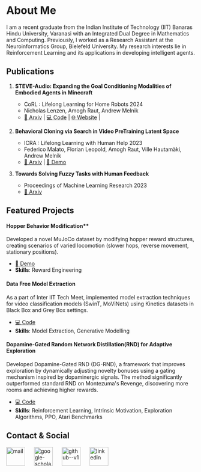 # About Me


I am a recent graduate from the Indian Institute of Technology (IIT) Banaras Hindu University, Varanasi with an Integrated Dual Degree in Mathematics and Computing. Previously, I worked as a Research Assistant at the Neuroinformatics Group, Bielefeld University. My research interests lie in Reinforcement Learning and its applications in developing intelligent agents.



## Publications

1. **STEVE-Audio: Expanding the Goal Conditioning Modalities of Embodied Agents in Minecraft**
   - CoRL : Lifelong Learning for Home Robots 2024
   - Nicholas Lenzen, Amogh Raut, Andrew Melnik
   - [📄 Arxiv](https://arxiv.org/abs/2412.00949) | [💻 Code](https://github.com/nlenzen/steve_multimodal/) | [🌐 Website](https://sites.google.com/itbhu.ac.in/steve-audio/home) |

2. **Behavioral Cloning via Search in Video PreTraining Latent Space**
   - ICRA : Lifelong Learning with Human Help 2023
   - Federico Malato, Florian Leopold, Amogh Raut, Ville Hautamäki, Andrew Melnik
   - [📄 Arxiv](https://arxiv.org/abs/2212.13326) | [🎥 Demo](https://drive.google.com/file/d/1DF9WZior4eIapOpjCIFtnbnhP_5tuckY/view?usp=share_link)

3. **Towards Solving Fuzzy Tasks with Human Feedback**
   - Proceedings of Machine Learning Research 2023
   - [📄 Arxiv](https://arxiv.org/abs/2303.13512)

## Featured Projects

#### Hopper Behavior Modification**
Developed a novel MuJoCo dataset by modifying hopper reward structures, creating scenarios of varied locomotion (slower hops, reverse movement, stationary positions). 
- [🎥 Demo](https://drive.google.com/drive/u/1/folders/1e6jph-_49LnZMyFoIZvSZe4GQLZQ7AIG)
- **Skills**: Reward Engineering

#### Data Free Model Extraction
As a part of Inter IIT Tech Meet, implemented model extraction techniques for video classification models (SwinT, MoViNets) using Kinetics datasets in Black Box and Grey Box settings.
- [💻 Code](https://github.com/COPS-IITBHU/Model-Extraction-Attacks-Video-Classification)
- **Skills**: Model Extraction, Generative Modelling

#### Dopamine-Gated Random Network Distillation(RND) for Adaptive Exploration
Developed Dopamine-Gated RND (DG-RND), a framework that improves exploration by dynamically adjusting novelty bonuses using a gating mechanism inspired by dopaminergic signals. The method significantly outperformed standard RND on Montezuma's Revenge, discovering more rooms and achieving higher rewards.
- [💻 Code](https://github.com/AmoghRaut/SurpriseModulatedExploration)
- **Skills**: Reinforcement Learning, Intrinsic Motivation, Exploration Algorithms, PPO, Atari Benchmarks

## Contact & Social

[<img width="50" height="50" style="margin-right: 20px;" src="https://img.icons8.com/ios/100/mail.png" alt="mail"/>](mailto:rautamogh3@gmail.com)
[<img width="50" height="50" style="margin-right: 20px;" src="https://img.icons8.com/ios/50/google-scholar--v2.png" alt="google-scholar--v2"/>](https://scholar.google.com/citations?user=c2-mjNUAAAAJ&hl=en)
[<img width="50" height="50" style="margin-right: 20px;" src="https://img.icons8.com/ios/50/github--v1.png" alt="github--v1"/>](https://github.com/AmoghRaut)
[<img width="50" height="50" src="https://img.icons8.com/ios/50/linkedin.png" alt="linkedin"/>](https://www.linkedin.com/in/amogh-raut-4288a4264/)

